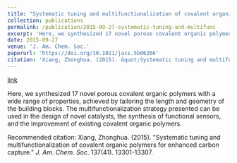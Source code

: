 ```yaml
---
title: "Systematic tuning and multifunctionalization of covalent organic polymers for enhanced carbon capture"
collection: publications
permalink: /publication/2015-09-27-systematic-tuning-and-multifunc
excerpt: 'Here, we synthesized 17 novel porous covalent organic polymers with a wide range of properties, achieved by tailoring the length and geometry of the building blocks. The multifunctionalization strategy presented can be used in the design of novel catalysts, the synthesis of functional sensors, and the improvement of existing covalent organic polymers.'
date: 2015-09-27
venue: 'J. Am. Chem. Soc.'
paperurl: 'https://doi.org/10.1021/jacs.5b06266'
citation: 'Xiang, Zhonghua. (2015). &quot;Systematic tuning and multifunctionalization of covalent organic polymers for enhanced carbon capture.&quot; <i>J. Am. Chem. Soc</i>. 137(41). 13301-13307.'
---
```


<a href='https://doi.org/10.1021/jacs.5b06266'>link</a>

Here, we synthesized 17 novel porous covalent organic polymers with a wide range of properties, achieved by tailoring the length and geometry of the building blocks. The multifunctionalization strategy presented can be used in the design of novel catalysts, the synthesis of functional sensors, and the improvement of existing covalent organic polymers.

Recommended citation: Xiang, Zhonghua. (2015). "Systematic tuning and multifunctionalization of covalent organic polymers for enhanced carbon capture." <i>J. Am. Chem. Soc</i>. 137(41). 13301-13307.